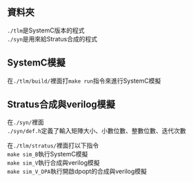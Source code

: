 ## 資料夾
`./tlm`是SystemC版本的程式\
`./syn`是用來給Stratus合成的程式

## SystemC模擬
在`./tlm/build/`裡面打`make run`指令來進行SystemC模擬

## Stratus合成與verilog模擬
在`./syn/`裡面\
`./syn/def.h`定義了輸入矩陣大小、小數位數、整數位數、迭代次數

在`./tlm/stratus/`裡面打以下指令\
`make sim_B`執行SystemC模擬\
`make sim_V`執行合成與verilog模擬\
`make sim_V_DPA`執行開啟dpopt的合成與verilog模擬
